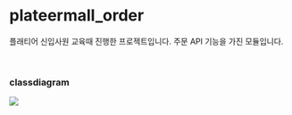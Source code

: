 # plateermall_order
플래티어 신입사원 교육때 진행한 프로젝트입니다. 주문 API 기능을 가진 모듈입니다.

<br />

### classdiagram
<img src="classdiagram.PNG">
